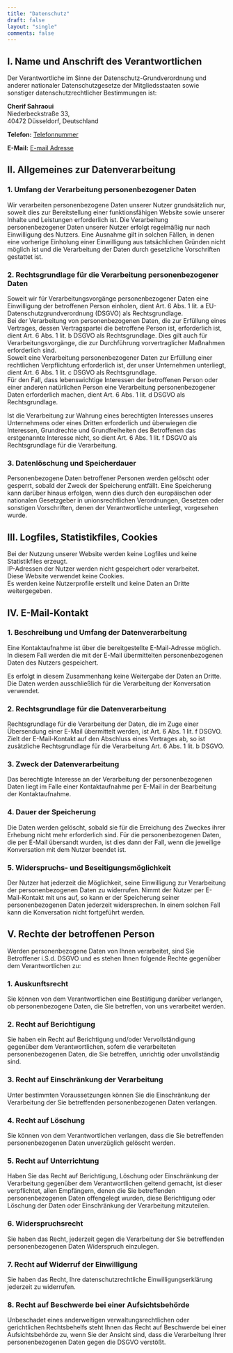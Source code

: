 ```yaml
---
title: "Datenschutz"
draft: false
layout: "single"
comments: false
---
```


## I. Name und Anschrift des Verantwortlichen

Der Verantwortliche im Sinne der Datenschutz-Grundverordnung und anderer
nationaler Datenschutzgesetze der Mitgliedsstaaten sowie sonstiger
datenschutzrechtlicher Bestimmungen ist:

**Cherif Sahraoui**  
Niederbeckstraße 33,\
40472 Düsseldorf, Deutschland

**Telefon:** <a href="tel:+4917657755284" class="phone-number">Telefonnummer</a>

**E-Mail:** <a href="mailto:contact@sahraoui-it.com" class="email-address">E-mail
Adresse</a>

## II. Allgemeines zur Datenverarbeitung

### 1. Umfang der Verarbeitung personenbezogener Daten

Wir verarbeiten personenbezogene Daten unserer Nutzer grundsätzlich nur, soweit
dies zur Bereitstellung einer funktionsfähigen Website sowie unserer Inhalte und
Leistungen erforderlich ist. Die Verarbeitung personenbezogener Daten unserer
Nutzer erfolgt regelmäßig nur nach Einwilligung des Nutzers. Eine Ausnahme gilt
in solchen Fällen, in denen eine vorherige Einholung einer Einwilligung aus
tatsächlichen Gründen nicht möglich ist und die Verarbeitung der Daten durch
gesetzliche Vorschriften gestattet ist.

### 2. Rechtsgrundlage für die Verarbeitung personenbezogener Daten

Soweit wir für Verarbeitungsvorgänge personenbezogener Daten eine Einwilligung
der betroffenen Person einholen, dient Art. 6 Abs. 1 lit. a
EU-Datenschutzgrundverordnung (DSGVO) als Rechtsgrundlage.  
Bei der Verarbeitung von personenbezogenen Daten, die zur Erfüllung eines
Vertrages, dessen Vertragspartei die betroffene Person ist, erforderlich ist,
dient Art. 6 Abs. 1 lit. b DSGVO als Rechtsgrundlage. Dies gilt auch für
Verarbeitungsvorgänge, die zur Durchführung vorvertraglicher Maßnahmen
erforderlich sind.  
Soweit eine Verarbeitung personenbezogener Daten zur Erfüllung einer rechtlichen
Verpflichtung erforderlich ist, der unser Unternehmen unterliegt, dient Art. 6
Abs. 1 lit. c DSGVO als Rechtsgrundlage.  
Für den Fall, dass lebenswichtige Interessen der betroffenen Person oder einer
anderen natürlichen Person eine Verarbeitung personenbezogener Daten
erforderlich machen, dient Art. 6 Abs. 1 lit. d DSGVO als Rechtsgrundlage.  

Ist die Verarbeitung zur Wahrung eines berechtigten Interesses unseres
Unternehmens oder eines Dritten erforderlich und überwiegen die Interessen,
Grundrechte und Grundfreiheiten des Betroffenen das erstgenannte Interesse
nicht, so dient Art. 6 Abs. 1 lit. f DSGVO als Rechtsgrundlage für die
Verarbeitung.

### 3. Datenlöschung und Speicherdauer

Personenbezogene Daten betroffener Personen werden gelöscht oder gesperrt,
sobald der Zweck der Speicherung entfällt. Eine Speicherung kann darüber hinaus
erfolgen, wenn dies durch den europäischen oder nationalen Gesetzgeber in
unionsrechtlichen Verordnungen, Gesetzen oder sonstigen Vorschriften, denen der
Verantwortliche unterliegt, vorgesehen wurde.

## III. Logfiles, Statistikfiles, Cookies

Bei der Nutzung unserer Website werden keine Logfiles und keine Statistikfiles
erzeugt.  
IP-Adressen der Nutzer werden nicht gespeichert oder verarbeitet.  
Diese Website verwendet keine Cookies.  
Es werden keine Nutzerprofile erstellt und keine Daten an Dritte weitergegeben.

## IV. E-Mail-Kontakt

### 1. Beschreibung und Umfang der Datenverarbeitung

Eine Kontaktaufnahme ist über die bereitgestellte E-Mail-Adresse möglich. In
diesem Fall werden die mit der E-Mail übermittelten personenbezogenen Daten des
Nutzers gespeichert.

Es erfolgt in diesem Zusammenhang keine Weitergabe der Daten an Dritte. Die
Daten werden ausschließlich für die Verarbeitung der Konversation verwendet.

### 2. Rechtsgrundlage für die Datenverarbeitung

Rechtsgrundlage für die Verarbeitung der Daten, die im Zuge einer Übersendung
einer E-Mail übermittelt werden, ist Art. 6 Abs. 1 lit. f DSGVO. Zielt der
E-Mail-Kontakt auf den Abschluss eines Vertrages ab, so ist zusätzliche
Rechtsgrundlage für die Verarbeitung Art. 6 Abs. 1 lit. b DSGVO.

### 3. Zweck der Datenverarbeitung

Das berechtigte Interesse an der Verarbeitung der personenbezogenen Daten liegt
im Falle einer Kontaktaufnahme per E-Mail in der Bearbeitung der
Kontaktaufnahme.

### 4. Dauer der Speicherung

Die Daten werden gelöscht, sobald sie für die Erreichung des Zweckes ihrer
Erhebung nicht mehr erforderlich sind. Für die personenbezogenen Daten, die per
E-Mail übersandt wurden, ist dies dann der Fall, wenn die jeweilige Konversation
mit dem Nutzer beendet ist.

### 5. Widerspruchs- und Beseitigungsmöglichkeit

Der Nutzer hat jederzeit die Möglichkeit, seine Einwilligung zur Verarbeitung
der personenbezogenen Daten zu widerrufen. Nimmt der Nutzer per E-Mail-Kontakt
mit uns auf, so kann er der Speicherung seiner personenbezogenen Daten jederzeit
widersprechen. In einem solchen Fall kann die Konversation nicht fortgeführt
werden.

## V. Rechte der betroffenen Person

Werden personenbezogene Daten von Ihnen verarbeitet, sind Sie Betroffener i.S.d.
DSGVO und es stehen Ihnen folgende Rechte gegenüber dem Verantwortlichen zu:

### 1. Auskunftsrecht

Sie können von dem Verantwortlichen eine Bestätigung darüber verlangen, ob
personenbezogene Daten, die Sie betreffen, von uns verarbeitet werden.

### 2. Recht auf Berichtigung

Sie haben ein Recht auf Berichtigung und/oder Vervollständigung gegenüber dem
Verantwortlichen, sofern die verarbeiteten personenbezogenen Daten, die Sie
betreffen, unrichtig oder unvollständig sind.

### 3. Recht auf Einschränkung der Verarbeitung

Unter bestimmten Voraussetzungen können Sie die Einschränkung der Verarbeitung
der Sie betreffenden personenbezogenen Daten verlangen.

### 4. Recht auf Löschung

Sie können von dem Verantwortlichen verlangen, dass die Sie betreffenden
personenbezogenen Daten unverzüglich gelöscht werden.

### 5. Recht auf Unterrichtung

Haben Sie das Recht auf Berichtigung, Löschung oder Einschränkung der
Verarbeitung gegenüber dem Verantwortlichen geltend gemacht, ist dieser
verpflichtet, allen Empfängern, denen die Sie betreffenden personenbezogenen
Daten offengelegt wurden, diese Berichtigung oder Löschung der Daten oder
Einschränkung der Verarbeitung mitzuteilen.

### 6. Widerspruchsrecht

Sie haben das Recht, jederzeit gegen die Verarbeitung der Sie betreffenden
personenbezogenen Daten Widerspruch einzulegen.

### 7. Recht auf Widerruf der Einwilligung

Sie haben das Recht, Ihre datenschutzrechtliche Einwilligungserklärung jederzeit
zu widerrufen.

### 8. Recht auf Beschwerde bei einer Aufsichtsbehörde

Unbeschadet eines anderweitigen verwaltungsrechtlichen oder gerichtlichen
Rechtsbehelfs steht Ihnen das Recht auf Beschwerde bei einer Aufsichtsbehörde
zu, wenn Sie der Ansicht sind, dass die Verarbeitung Ihrer personenbezogenen
Daten gegen die DSGVO verstößt.
